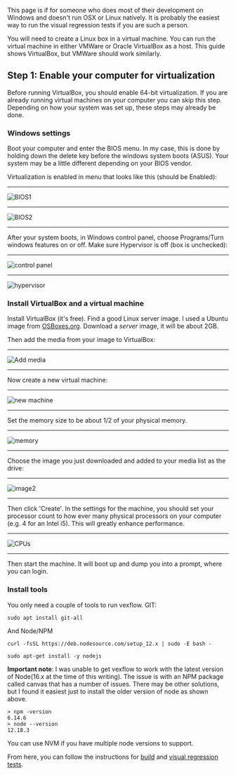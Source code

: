 This page is if for someone who does most of their development on Windows and doesn't run OSX or Linux natively. It is probably the easiest way to run the visual regression tests if you are such a person.

You will need to create a Linux box in a virtual machine. You can run the virtual machine in either VMWare or Oracle VirtualBox as a host. This guide shows VirtualBox, but VMWare should work similarly.

## Step 1: Enable your computer for virtualization

Before running VirtualBox, you should enable 64-bit virtualization. If you are already running virtual machines on your computer you can skip this step. Depending on how your system was set up, these steps may already be done.

### Windows settings

Boot your computer and enter the BIOS menu. In my case, this is done by holding down the delete key before the windows system boots (ASUS). Your system may be a little different depending on your BIOS vendor.

Virtualization is enabled in menu that looks like this (should be Enabled):

---

![BIOS1](https://imgur.com/I9wJiWq.png)

---

![BIOS2](https://imgur.com/s2QgVuT.png)

---

After your system boots, in Windows control panel, choose Programs/Turn windows features on or off. Make sure Hypervisor is off (box is unchecked):

---

![control panel](https://imgur.com/d1ceyEG.png)

---

![hypervisor](https://imgur.com/mlAQUKk.png)

### Install VirtualBox and a virtual machine

Install VirtualBox (it's free). Find a good Linux server image. I used a Ubuntu image from [OSBoxes.org](https://www.osboxes.org/ubuntu/). Download a _server_ image, it will be about 2GB.

Then add the media from your image to VirtualBox:

---

![Add media](https://imgur.com/5AKNVP9.png)

---

Now create a new virtual machine:

---

![new machine](https://imgur.com/spTjBBB.png)

---

Set the memory size to be about 1/2 of your physical memory.

---

![memory](https://imgur.com/QRDXsAY.png)

---

Choose the image you just downloaded and added to your media list as the drive:

---

![image2](https://imgur.com/QFl6NEF.png)

---

Then click 'Create'. In the settings for the machine, you should set your processor count to how ever many physical processors on your computer (e.g. 4 for an Intel i5). This will greatly enhance performance.

---

![CPUs](https://imgur.com/o5xhXqv.png)

---

Then start the machine. It will boot up and dump you into a prompt, where you can login.

### Install tools

You only need a couple of tools to run vexflow. GIT:

`sudo apt install git-all`

And Node/NPM

`curl -fsSL https://deb.nodesource.com/setup_12.x | sudo -E bash -`

`sudo apt-get install -y nodejs`

**Important note**: I was unable to get vexflow to work with the latest version of Node(16.x at the time of this writing). The issue is with an NPM package called canvas that has a number of issues. There may be other solutions, but I found it easiest just to install the older version of node as shown above.

```
> npm -version
6.14.6
> node --version
12.18.3
```

You can use NVM if you have multiple node versions to support.

From here, you can follow the instructions for [build](./Build%2C-Test%2C-Release) and [visual regression tests](./Visual-Regression-Tests).
